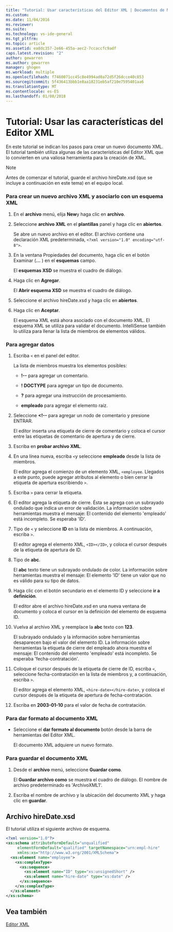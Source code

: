```yaml
---
title: "Tutorial: Usar características del Editor XML | Documentos de Microsoft"
ms.custom: 
ms.date: 11/04/2016
ms.reviewer: 
ms.suite: 
ms.technology: vs-ide-general
ms.tgt_pltfrm: 
ms.topic: article
ms.assetid: ea8dc357-2e66-455a-aec2-7ccaccfc9adf
caps.latest.revision: "2"
author: gewarren
ms.author: gewarren
manager: ghogen
ms.workload: multiple
ms.openlocfilehash: f7460071cc45c8e4994ad0a72d5f26dcce40c853
ms.sourcegitcommit: 5f436413bbb1e8aa18231eb5af210e7595401aa6
ms.translationtype: MT
ms.contentlocale: es-ES
ms.lasthandoff: 01/08/2018
---
```

# <a name="walkthrough-using-xml-editor-features"></a>Tutorial: Usar las características del Editor XML
En este tutorial se indican los pasos para crear un nuevo documento XML. El tutorial también utiliza algunas de las características del Editor XML que lo convierten en una valiosa herramienta para la creación de XML.  
  
> [!NOTE]
>  Antes de comenzar el tutorial, guarde el archivo hireDate.xsd (que se incluye a continuación en este tema) en el equipo local.  
  
### <a name="to-create-a-new-xml-file-and-associate-it-with-an-xml-schema"></a>Para crear un nuevo archivo XML y asociarlo con un esquema XML  
  
1.  En el **archivo** menú, elija **New**y haga clic en **archivo**.  
  
2.  Seleccione **archivo XML** en el **plantillas** panel y haga clic en **abiertos**.  
  
     Se abre un nuevo archivo en el editor. El archivo contiene una declaración XML predeterminada, `<?xml version="1.0" encoding="utf-8">`.  
  
3.  En la ventana Propiedades del documento, haga clic en el botón Examinar (**...** ) en el **esquemas** campo.  
  
     El **esquemas XSD** se muestra el cuadro de diálogo.  
  
4.  Haga clic en **Agregar**.  
  
     El **Abrir esquema XSD** se muestra el cuadro de diálogo.  
  
5.  Seleccione el archivo hireDate.xsd y haga clic en **abiertos**.  
  
6.  Haga clic en **Aceptar**.  
  
     El esquema XML está ahora asociado con el documento XML. El esquema XML se utiliza para validar el documento. IntelliSense también lo utiliza para llenar la lista de miembros de elementos válidos.  
  
### <a name="to-add-data"></a>Para agregar datos  
  
1.  Escriba `<` en el panel del editor.  
  
     La lista de miembros muestra los elementos posibles:  
  
    -   **!--** para agregar un comentario.  
  
    -   **! DOCTYPE** para agregar un tipo de documento.  
  
    -   **?** para agregar una instrucción de procesamiento.  
  
    -   **empleado** para agregar el elemento raíz.  
  
2.  Seleccione **<!--** para agregar un nodo de comentario y presione ENTRAR.  
  
     El editor inserta una etiqueta de cierre de comentario y coloca el cursor entre las etiquetas de comentario de apertura y de cierre.  
  
3.  Escriba en **probar archivo XML**.  
  
4.  En una línea nueva, escriba `<`y seleccione **empleado** desde la lista de miembros.  
  
     El editor agrega el comienzo de un elemento XML, `<employee`. Llegados a este punto, puede agregar atributos al elemento o bien cerrar la etiqueta de apertura escribiendo `>`.  
  
5.  Escriba `>` para cerrar la etiqueta.  
  
6.  El editor agrega la etiqueta de cierre. Ésta se agrega con un subrayado ondulado que indica un error de validación. La información sobre herramientas muestra el mensaje: El contenido del elemento 'empleado' está incompleto. Se esperaba 'ID'.  
  
7.  Tipo de `<` y seleccione **ID** en la lista de miembros. A continuación, escriba `>`.  
  
     El editor agrega el elemento XML, `<ID></ID>`, y coloca el cursor después de la etiqueta de apertura de ID.  
  
8.  Tipo de **abc**.  
  
     El **abc** texto tiene un subrayado ondulado de color. La información sobre herramientas muestra el mensaje: El elemento 'ID' tiene un valor que no es válido para su tipo de datos.  
  
9. Haga clic con el botón secundario en el elemento ID y seleccione **ir a definición**.  
  
     El editor abre el archivo hireDate.xsd en una nueva ventana de documento y coloca el cursor en la definición del elemento de esquema ID.  
  
10. Vuelva al archivo XML y reemplace la **abc** texto con **123**.  
  
     El subrayado ondulado y la información sobre herramientas desaparecen bajo el valor del elemento ID. La información sobre herramientas la etiqueta de cierre del empleado ahora muestra el mensaje: El contenido del elemento 'empleado' está incompleto. Se esperaba 'fecha-contratación'.  
  
11. Coloque el cursor después de la etiqueta de cierre de ID, escriba `<`, seleccione fecha-contratación en la lista de miembros y, a continuación, escriba `>`.  
  
     El editor agrega el elemento XML, `<hire-date></hire-date>`, y coloca el cursor después de la etiqueta de apertura de fecha-contratación.  
  
12. Escriba en **2003-01-10** para el valor de fecha de contratación.  
  
### <a name="to-format-the-xml-document"></a>Para dar formato al documento XML  
  
- Seleccione el **dar formato al documento** botón desde la barra de herramientas del Editor XML.
  
    El documento XML adquiere un nuevo formato.  
  
### <a name="to-save-the-xml-document"></a>Para guardar el documento XML  
  
1.  Desde el **archivo** menú, seleccione **Guardar como**.  
  
     El **Guardar archivo como** se muestra el cuadro de diálogo. El nombre de archivo predeterminado es 'ArchivoXML1'.  
  
2.  Escriba el nombre de archivo y la ubicación del documento XML y haga clic en **guardar**.  
  
## <a name="hiredatexsd-file"></a>Archivo hireDate.xsd  
 El tutorial utiliza el siguiente archivo de esquema.  
  
```xml
<?xml version="1.0"?>  
<xs:schema attributeFormDefault="unqualified"  
     elementFormDefault="qualified" targetNamespace="urn:empl-hire"  
     xmlns:xs="http://www.w3.org/2001/XMLSchema">  
  <xs:element name="employee">  
    <xs:complexType>  
      <xs:sequence>  
        <xs:element name="ID" type="xs:unsignedShort" />  
        <xs:element name="hire-date" type="xs:date" />  
      </xs:sequence>  
    </xs:complexType>  
  </xs:element>  
</xs:schema>  
```
  
## <a name="see-also"></a>Vea también  
 [Editor XML](../xml-tools/xml-editor.md)